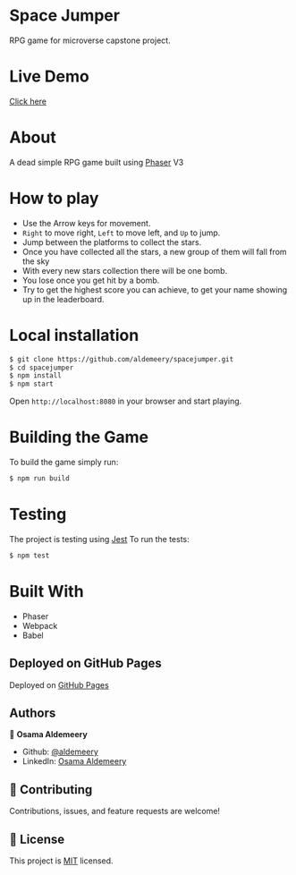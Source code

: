 # Space Jumper

RPG game for microverse capstone project.

# Live Demo

[Click here](https://aldemeery.github.io/spacejumper)

# About

A dead simple RPG game built using [Phaser](https://phaser.io/) V3

# How to play

- Use the Arrow keys for movement.
- `Right` to move right, `Left` to move left, and `Up` to jump.
- Jump between the platforms to collect the stars.
- Once you have collected all the stars, a new group of them will fall from the sky
- With every new stars collection there will be one bomb.
- You lose once you get hit by a bomb.
- Try to get the highest score you can achieve, to get your name showing up in the leaderboard.

# Local installation

```bash
$ git clone https://github.com/aldemeery/spacejumper.git
$ cd spacejumper
$ npm install
$ npm start
```

Open `http://localhost:8080` in your browser and start playing.

# Building the Game

To build the game simply run:

```bash
$ npm run build
```

# Testing

The project is testing using [Jest](https://jestjs.io/)
To run the tests:

```bash
$ npm test
```

# Built With

- Phaser
- Webpack
- Babel


## Deployed on GitHub Pages

Deployed on [GitHub Pages](https://pages.github.com/)

## Authors

👤 **Osama Aldemeery**

-   Github: [@aldemeery](https://github.com/aldemeery)
-   LinkedIn: [Osama Aldemeery](https://linkedin.com/in/osamaaldemeery)

## 🤝 Contributing

Contributions, issues, and feature requests are welcome!

## 📝 License

This project is [MIT](LICENSE) licensed.
